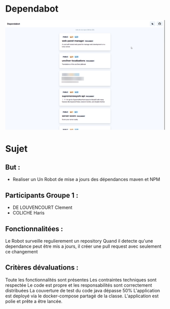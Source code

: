 # Dependabot

![img.png](ressources/screenshot.png)

# Sujet
## But :

* Realiser un Un Robot de mise a jours des dépendances maven et NPM

## Participants Groupe 1 :
- DE LOUVENCOURT Clement
- COLICHE Haris

## Fonctionnalitées :

Le Robot surveille regulierement un repository
Quand il detecte qu'une dependance peut être mis a jours, il créer une pull request avec seulement ce changement


## Critères dévaluations :


Toute les fonctionnalités sont présentes
Les contraintes techniques sont respectée
Le code est propre et les responsabilités sont correctement distribuées
La couverture de test du code java dépasse 50%
L'application est deployé via le docker-compose partagé de la classe.
L'application est polie et prête a être lancée.